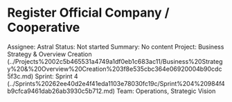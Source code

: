 # Register Official Company / Cooperative

Assignee: Astral
Status: Not started
Summary: No content
Project: Business Strategy & Overview Creation (../Projects%2002c5b465531a4749a1df0eb1c683ac11/Business%20Strategy%20&%20Overview%20Creation%203f8e535cbc364e06920004b90cdc5f3c.md)
Sprint: Sprint 4 (../Sprints%20262ee40d2e4f41eda1103e78030fc19c/Sprint%204%20984f4b9cfca9461dab26ab3930c5b712.md)
Team: Operations, Strategic Vision